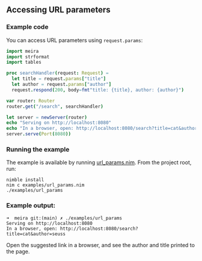 ## Accessing URL parameters

### Example code

You can access URL parameters using `request.params`:

```nim
import meira
import strformat
import tables

proc searchHandler(request: Request) =
  let title = request.params["title"]
  let author = request.params["author"]
  request.respond(200, body=fmt"title: {title}, author: {author}")

var router: Router
router.get("/search", searchHandler)

let server = newServer(router)
echo "Serving on http://localhost:8080"
echo "In a browser, open: http://localhost:8080/search?title=cat&author=seuss"
server.serve(Port(8080))
```

### Running the example

The example is available by running [url_params.nim](../url_params.nim).
From the project root, run:

```
nimble install
nim c examples/url_params.nim
./examples/url_params
```

### Example output:

```
➜  meira git:(main) ✗ ./examples/url_params
Serving on http://localhost:8080
In a browser, open: http://localhost:8080/search?title=cat&author=seuss
```

Open the suggested link in a browser, and see the author and title printed to the page.


